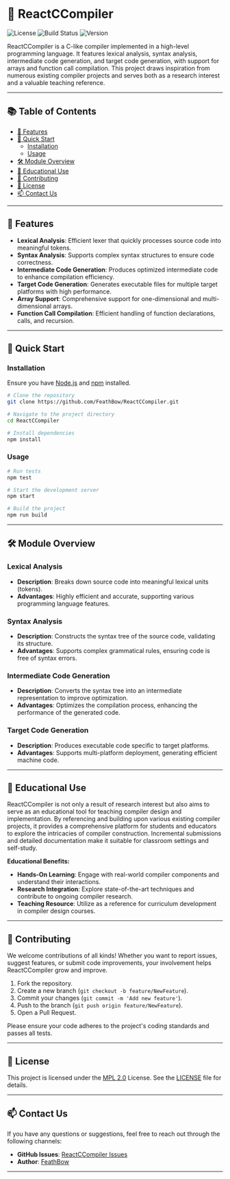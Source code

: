 # 🎉 ReactCCompiler

![License](https://img.shields.io/badge/license-MPL%202.0-brightgreen)
![Build Status](https://img.shields.io/badge/build-passing-brightgreen)
![Version](https://img.shields.io/badge/version-1.0.0-blue)

ReactCCompiler is a C-like compiler implemented in a high-level programming language. It features lexical analysis, syntax analysis, intermediate code generation, and target code generation, with support for arrays and function call compilation. This project draws inspiration from numerous existing compiler projects and serves both as a research interest and a valuable teaching reference.

---

## 📚 Table of Contents

- [🎯 Features](#-features)
- [🚀 Quick Start](#-quick-start)
  - [Installation](#installation)
  - [Usage](#usage)
- [🛠️ Module Overview](#️-module-overview)
- [📖 Educational Use](#-educational-use)
- [🤝 Contributing](#-contributing)
- [📄 License](#-license)
- [📫 Contact Us](#-contact-us)

---

## 🎯 Features

- **Lexical Analysis**: Efficient lexer that quickly processes source code into meaningful tokens.
- **Syntax Analysis**: Supports complex syntax structures to ensure code correctness.
- **Intermediate Code Generation**: Produces optimized intermediate code to enhance compilation efficiency.
- **Target Code Generation**: Generates executable files for multiple target platforms with high performance.
- **Array Support**: Comprehensive support for one-dimensional and multi-dimensional arrays.
- **Function Call Compilation**: Efficient handling of function declarations, calls, and recursion.

---

## 🚀 Quick Start

### Installation

Ensure you have [Node.js](https://nodejs.org/) and [npm](https://www.npmjs.com/) installed.

```bash
# Clone the repository
git clone https://github.com/FeathBow/ReactCCompiler.git

# Navigate to the project directory
cd ReactCCompiler

# Install dependencies
npm install
```

### Usage

```bash
# Run tests
npm test

# Start the development server
npm start

# Build the project
npm run build
```

---

## 🛠️ Module Overview

### Lexical Analysis

- **Description**: Breaks down source code into meaningful lexical units (tokens).
- **Advantages**: Highly efficient and accurate, supporting various programming language features.

### Syntax Analysis

- **Description**: Constructs the syntax tree of the source code, validating its structure.
- **Advantages**: Supports complex grammatical rules, ensuring code is free of syntax errors.

### Intermediate Code Generation

- **Description**: Converts the syntax tree into an intermediate representation to improve optimization.
- **Advantages**: Optimizes the compilation process, enhancing the performance of the generated code.

### Target Code Generation

- **Description**: Produces executable code specific to target platforms.
- **Advantages**: Supports multi-platform deployment, generating efficient machine code.

---

## 📖 Educational Use

ReactCCompiler is not only a result of research interest but also aims to serve as an educational tool for teaching compiler design and implementation. By referencing and building upon various existing compiler projects, it provides a comprehensive platform for students and educators to explore the intricacies of compiler construction. Incremental submissions and detailed documentation make it suitable for classroom settings and self-study.

**Educational Benefits:**

- **Hands-On Learning**: Engage with real-world compiler components and understand their interactions.
- **Research Integration**: Explore state-of-the-art techniques and contribute to ongoing compiler research.
- **Teaching Resource**: Utilize as a reference for curriculum development in compiler design courses.

---

## 🤝 Contributing

We welcome contributions of all kinds! Whether you want to report issues, suggest features, or submit code improvements, your involvement helps ReactCCompiler grow and improve.

1. Fork the repository.
2. Create a new branch (`git checkout -b feature/NewFeature`).
3. Commit your changes (`git commit -m 'Add new feature'`).
4. Push to the branch (`git push origin feature/NewFeature`).
5. Open a Pull Request.

Please ensure your code adheres to the project's coding standards and passes all tests.

---

## 📄 License

This project is licensed under the [MPL 2.0](https://www.mozilla.org/en-US/MPL/2.0/) License. See the [LICENSE](LICENSE) file for details.

---

## 📫 Contact Us

If you have any questions or suggestions, feel free to reach out through the following channels:

- **GitHub Issues**: [ReactCCompiler Issues](https://github.com/FeathBow/ReactCCompiler/issues)
- **Author**: [FeathBow](https://github.com/FeathBow)

---
